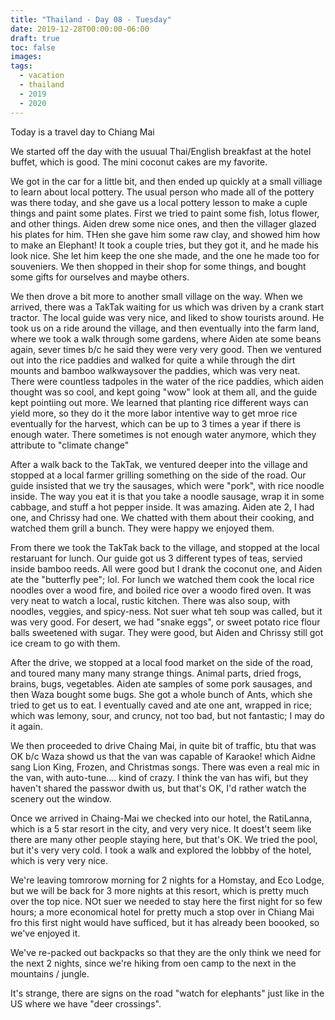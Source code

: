 ```yaml
---
title: "Thailand - Day 08 - Tuesday"
date: 2019-12-28T00:00:00-06:00
draft: true
toc: false
images:
tags: 
  - vacation
  - thailand
  - 2019
  - 2020
---
```


Today is a travel day to Chiang Mai

We started off the day with the usuual Thai/English breakfast at the hotel buffet, which is good.  The mini coconut cakes are my favorite.

We got in the car for a little bit, and then ended up quickly at a small villiage to learn about local pottery.  The usual person who made all of the pottery was there today, and she gave us a local pottery lesson to make a cuple things and paint some plates.  First we tried to paint some fish, lotus flower, and other things.  Aiden drew some nice ones, and then the villager glazed his plates for him.  THen she gave him some raw clay, and showed him how to make an Elephant!  It took a couple tries, but they got it, and he made his look nice.  She let him keep the one she made, and the one he made too for souveniers.  We then shopped in their shop for some things, and bought some gifts for ourselves and maybe others.


We then drove a bit more to another small village on the way.  When we arrived, there was a TakTak waiting for us which was driven by a crank start tractor.   The local guide was very nice, and liked to show tourists around.  He took us on a ride around the village, and then eventually into the farm land, where we took a walk through some gardens, where Aiden ate some beans again, sever times b/c he said they were very very good.  Then we ventured out into the rice paddies and walked for quite a while through the dirt mounts and bamboo walkwaysover the paddies, which was very neat.  There were countless tadpoles in the water of the rice paddies, which aiden thought was so cool, and kept going "wow" look at them all, and the guide kept pointiing out more.  We learned that planting rice different ways can yield more, so they do it the more labor intentive way to get mroe rice eventually for the harvest, which can be up to 3 times a year if there is enough water.  There sometimes is not enough water anymore, which they attribute to "climate change"

After a walk back to the TakTak, we ventured deeper into the village and stopped at a local farmer grilling something on the side of the road.  Our guide insisted that we try the sausages, which were "pork", with rice noodle inside.  The way you eat it is that you take a noodle sausage, wrap it in some cabbage, and stuff a hot pepper inside.  It was amazing.  Aiden ate 2, I had one, and Chrissy had one.  We chatted with them about their cooking, and watched them grill a bunch.  They were happy we enjoyed them.

From there we took the TakTak back to the village, and stopped at the local restaruant for lunch.  Our guide got us 3 different types of teas, servied inside bamboo reeds.  All were good but I drank the coconut one, and Aiden ate the "butterfly pee"; lol.  For lunch we watched them cook the local rice noodles over a wood fire, and boiled rice over a woodo fired oven.  It was very neat to watch a local, rustic kitchen.  There was also soup, with noodles, veggies, and spicy-ness.  Not suer what teh soup was called, but it was very good.  For desert, we had "snake eggs", or sweet potato rice flour balls sweetened with sugar.  They were good, but Aiden and Chrissy still got ice cream to go with them.

After the drive, we stopped at a local food market on the side of the road, and toured many many many strange things.  Animal parts, dried frogs, brains, bugs, vegetables.  Aiden ate samples of some pork sausages, and then Waza bought some bugs.  She got a whole bunch of Ants, which she tried to get us to eat.  I eventually caved and ate one ant, wrapped in rice; which was lemony, sour, and cruncy, not too bad, but not fantastic; I may do it again.

We then proceeded to drive Chaing Mai, in quite  bit of traffic, btu that was OK b/c Waza showd us that the van was capable of Karaoke! which Aidne sang Lion King, Frozen, and Christmas songs.  There was even a real mic in the van, with auto-tune.... kind of crazy.  I think the van has wifi, but they haven't shared the passwor dwith us, but that's OK, I'd rather watch the scenery out the window.

Once we arrived in Chaing-Mai we checked into our hotel, the RatiLanna, which is a 5 star resort in the city, and very very nice.  It doest't seem like there are many other people staying here, but that's OK.  We tried the pool, but it's very very cold.  I took a walk and explored the lobbby of the hotel, which is very very nice.  

We're leaving tomrorow morning for 2 nights for a Homstay, and Eco Lodge, but we will be back for 3 more nights at this resort, which is pretty much over the top nice.  NOt suer we needed to stay here the first night for so few hours; a more economical hotel for pretty much a stop over in Chiang Mai fro this first night would have sufficed, but it has already been boooked, so we've enjoyed it.

We've re-packed out backpacks so that they are the only think we need for the next 2 nights, since we're hiking from oen camp to the next in the mountains / jungle.

It's strange, there are signs on the road "watch for elephants" just like in the US where we have "deer crossings".



















